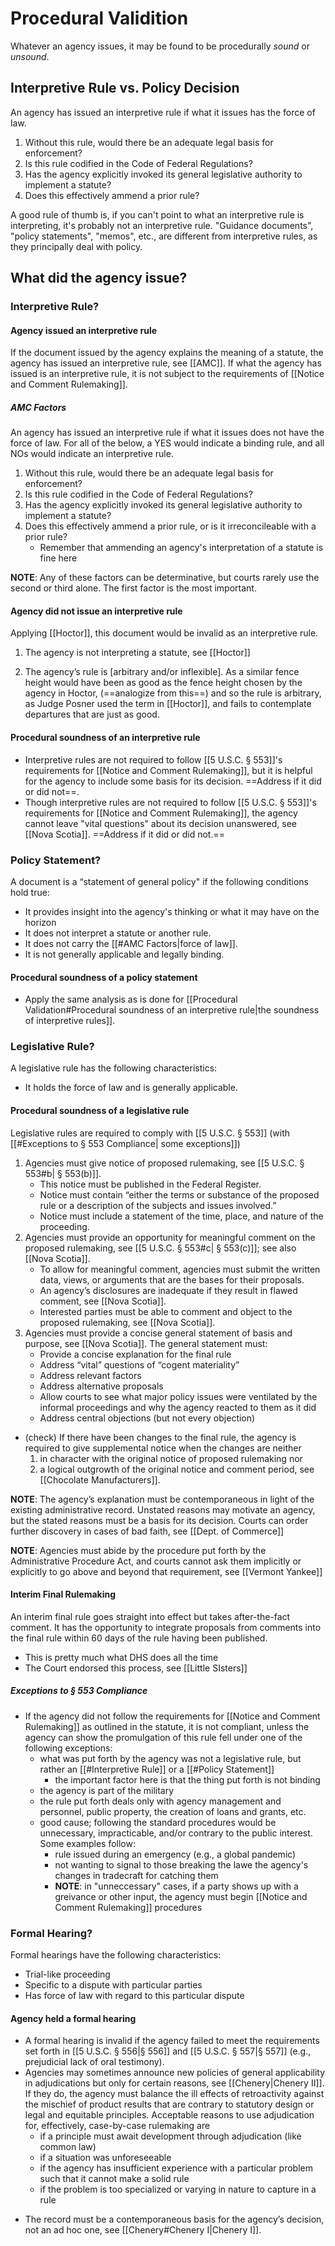 # Procedural Validition

Whatever an agency issues, it may be found to be procedurally *sound* or *unsound*.
    
## Interpretive Rule vs. Policy Decision

An agency has issued an interpretive rule if what it issues has the force of law.
1. Without this rule, would there be an adequate legal basis for enforcement?
2. Is this rule codified in the Code of Federal Regulations?
3. Has the agency explicitly invoked its general legislative authority to implement a statute?
4. Does this effectively ammend a prior rule?

A good rule of thumb is, if you can't point to what an interpretive rule is interpreting, it's probably not an interpretive rule. "Guidance documents", "policy statements", "memos", etc., are different from interpretive rules, as they principally deal with policy.

## What did the agency issue?

### Interpretive Rule?

#### Agency issued an interpretive rule
If the document issued by the agency explains the meaning of a statute, the agency has issued an interpretive rule, see [[AMC]]. If what the agency has issued is an interpretive rule, it is not subject to the requirements of [[Notice and Comment Rulemaking]].

##### AMC Factors
An agency has issued an interpretive rule if what it issues does not have the force of law. For all of the below, a YES would indicate a binding rule, and all NOs would indicate an interpretive rule.
1. Without this rule, would there be an adequate legal basis for enforcement?
2. Is this rule codified in the Code of Federal Regulations?
3. Has the agency explicitly invoked its general legislative authority to implement a statute?
4. Does this effectively ammend a prior rule, or is it irreconcileable with a prior rule?
	* Remember that ammending an agency's interpretation of a statute is fine here
    
**NOTE**: Any of these factors can be determinative, but courts rarely use the second or third alone. The first factor is the most important.

    
#### Agency did not issue an interpretive rule
Applying [[Hoctor]], this document would be invalid as an interpretive rule.
    
1. The agency is not interpreting a statute, see [[Hoctor]]
    
2. The agency’s rule is [arbitrary and/or inflexible]. As a similar fence height would have been as good as the fence height chosen by the agency in Hoctor, (==analogize from this==) and so the rule is arbitrary, as Judge Posner used the term in [[Hoctor]], and fails to contemplate departures that are just as good.
    

#### Procedural soundness of an interpretive rule
* Interpretive rules are not required to follow [[5 U.S.C. § 553]]'s requirements for [[Notice and Comment Rulemaking]], but it is helpful for the agency to include some basis for its decision. ==Address if it did or did not==.
* Though interpretive rules are not required to follow [[5 U.S.C. § 553]]'s requirements for [[Notice and Comment Rulemaking]], the agency cannot leave "vital questions" about its decision unanswered, see [[Nova Scotia]]. ==Address if it did or did not.==

    

### Policy Statement?
 A document is a “statement of general policy" if the following conditions hold true:
* It provides insight into the agency's thinking or what it may have on the horizon
* It does not interpret a statute or another rule.
* It does not carry the [[#AMC Factors|force of law]].
* It is not generally applicable and legally binding.

#### Procedural soundness of a policy statement
* Apply the same analysis as is done for [[Procedural Validation#Procedural soundness of an interpretive rule|the soundness of interpretive rules]].

### Legislative Rule?
A legislative rule has the following characteristics:
* It holds the force of law and is generally applicable.

 #### Procedural soundness of a legislative rule
Legislative rules are required to comply with [[5 U.S.C. § 553]] (with [[#Exceptions to § 553 Compliance| some exceptions]])
1. Agencies must give notice of proposed rulemaking, see [[5 U.S.C. § 553#b| § 553(b)]]. 
	* This notice must be published in the Federal Register.
	* Notice must contain “either the terms or substance of the proposed rule or a description of the subjects and issues involved.”
	* Notice must include a statement of the time, place, and nature of the proceeding.
2. Agencies must provide an opportunity for meaningful comment on the proposed rulemaking, see [[5 U.S.C. § 553#c| § 553(c)]]; see also [[Nova Scotia]].
	* To allow for meaningful comment, agencies must submit the written data, views, or arguments that are the bases for their proposals.
	* An agency’s disclosures are inadequate if they result in flawed comment, see [[Nova Scotia]].
	* Interested parties must be able to comment and object to the proposed rulemaking, see [[Nova Scotia]].
3. Agencies must provide a concise general statement of basis and purpose, see [[Nova Scotia]]. The general statement must:
	* Provide a concise explanation for the final rule
	* Address “vital” questions of “cogent materiality”
	* Address relevant factors
	* Address alternative proposals
	* Allow courts to see what major policy issues were ventilated by the informal proceedings and why the agency reacted to them as it did
	* Address central objections (but not every objection)
-   (check) If there have been changes to the final rule, the agency is required to give supplemental notice when the changes are neither
	1. in character with the original notice of proposed rulemaking nor 
	2. a logical outgrowth of the original notice and comment period, see [[Chocolate Manufacturers]].

**NOTE**: The agency’s explanation must be contemporaneous in light of the existing administrative record. Unstated reasons may motivate an agency, but the stated reasons must be a basis for its decision. Courts can order further discovery in cases of bad faith, see [[Dept. of Commerce]]

**NOTE**: Agencies must abide by the procedure put forth by the Administrative Procedure Act, and courts cannot ask them implicitly or explicitly to go above and beyond that requirement, see [[Vermont Yankee]]

#### Interim Final Rulemaking
An interim final rule goes straight into effect but takes after-the-fact comment. It has the opportunity to integrate proposals from comments into the final rule within 60 days of the rule having been published.
* This is pretty much what DHS does all the time
* The Court endorsed this process, see [[Little SIsters]]

##### Exceptions to § 553 Compliance
* If the agency did not follow the requirements for [[Notice and Comment Rulemaking]] as outlined in the statute, it is not compliant, unless the agency can show the promulgation of this rule fell under one of the following exceptions:
	* what was put forth by the agency was not a legislative rule, but rather an [[#Interpretive Rule]] or a [[#Policy Statement]]
		* the important factor here is that the thing put forth is not binding
	* the agency is part of the military
	* the rule put forth deals only with agency management and personnel, public property, the creation of loans and grants, etc.
	* good cause; following the standard procedures would be unnecessary, impracticable, and/or contrary to the public interest. Some examples follow:
		* rule issued during an emergency (e.g., a global pandemic)
		* not wanting to signal to those breaking the lawe the agency's changes in tradecraft for catching them
		* **NOTE**: in "unneccessary" cases, if a party shows up with a greivance or other input, the agency must begin [[Notice and Comment Rulemaking]] procedures

### Formal Hearing?
Formal hearings have the following characteristics:
* Trial-like proceeding
* Specific to a dispute with particular parties
* Has force of law with regard to this particular dispute

#### Agency held a formal hearing
* A formal hearing is invalid if the agency failed to meet the requirements set forth in [[5 U.S.C. § 556|§ 556]] and [[5 U.S.C. § 557|§ 557]] (e.g., prejudicial lack of oral testimony).
* Agencies may sometimes announce new policies of general applicability in adjudications but only for certain reasons, see [[Chenery|Chenery II]]. If they do, the agency must balance the ill effects of retroactivity against the mischief of product results that are contrary to statutory design or legal and equitable principles. Acceptable reasons to use adjudication for, effectively, case-by-case rulemaking are
	* if a principle must await development through adjudication (like common law)
	* if a situation was unforeseeable
	* if the agency has insufficient experience with a particular problem such that it cannot make a solid rule
	* if the problem is too specialized or varying in nature to capture in a rule
-   The record must be a contemporaneous basis for the agency’s decision, not an ad hoc one, see [[Chenery#Chenery I|Chenery I]].
